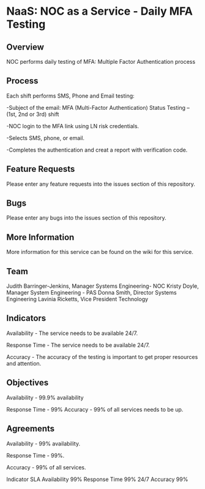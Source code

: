 NaaS:
NOC as a Service - Daily MFA Testing
===================================

Overview
-------------------------------------------------------------

NOC performs daily testing of MFA: Multiple Factor Authentication process

Process
---------------------------------------------------------

Each shift performs SMS, Phone and Email testing:

-Subject of the email:  MFA (Multi-Factor Authentication) Status Testing – (1st, 2nd or 3rd) shift

-NOC login to the MFA link using LN risk credentials.

-Selects SMS, phone, or email.

-Completes the authentication and creat a report with verification code.


Feature Requests
---------------------------------------------

Please enter any feature requests into the issues section of this repository.

Bugs
----------------------------------------------------

Please enter any bugs into the issues section of this repository.

More Information
----------------------------------------

More information for this service can be found on the wiki for this service.

Team
----------------------------------------------

Judith Barringer-Jenkins, Manager Systems Engineering- NOC
Kristy Doyle, Manager System Engineering - PAS
Donna Smith, Director Systems Engineering
Lavinia Ricketts, Vice President Technology

Indicators
----------------------------------------------------

Availability - The service needs to be available 24/7.

Response Time - The service needs to be available 24/7.

Accuracy - The accuracy of the testing is important to get proper resources and attention.

Objectives
---------------------------------------------------

Availability - 99.9% availability  

Response Time - 99% 
Accuracy - 99% of all services needs to be up.

Agreements
------------------------

Availability - 99% availability.

Response Time - 99%.

Accuracy - 99% of all services.

Indicator	SLA
Availability	99%
Response Time	99% 24/7
Accuracy	99%  
